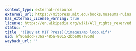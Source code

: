 ```yaml
---
content_type: external-resource
external_url: https://mitpress.mit.edu/books/museums-ruins
has_external_license_warning: true
license: https://en.wikipedia.org/wiki/All_rights_reserved
status: ''
title: '![Buy at MIT Press](/images/mp_logo.gif)'
uid: bf96adcd-736a-48ba-9015-2bbe007a860d
wayback_url: ''
---
```

